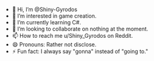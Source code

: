 - 👋 Hi, I’m @Shiny-Gyrodos
- 👀 I’m interested in game creation.
- 🌱 I’m currently learning C#.
- 💞️ I’m looking to collaborate on nothing at the moment.
- 📫 How to reach me u/Shiny_Gyrodos on Reddit.
- 😄 Pronouns: Rather not disclose.
- ⚡ Fun fact: I always say "gonna" instead of "going to."

<!---
Shiny-Gyrodos/Shiny-Gyrodos is a ✨ special ✨ repository because its `README.md` (this file) appears on your GitHub profile.
You can click the Preview link to take a look at your changes.
--->
